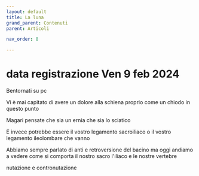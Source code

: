 ```yaml
---
layout: default
title: La luna 
grand_parent: Contenuti
parent: Articoli

nav_order: 8

---
```


# data registrazione Ven 9 feb 2024
Bentornati su pc

Vi è mai capitato di avere un dolore alla schiena proprio come un chiodo in questo punto

Magari pensate che sia un ernia che sia lo sciatico

E invece potrebbe essere il vostro legamento sacroiliaco 
o il vostro legamento ileolombare che vanno

Abbiamo sempre parlato di anti e retroversione del bacino ma oggi andiamo a vedere come si comporta il nostro sacro l'iliaco e le nostre vertebre

nutazione e contronutazione
